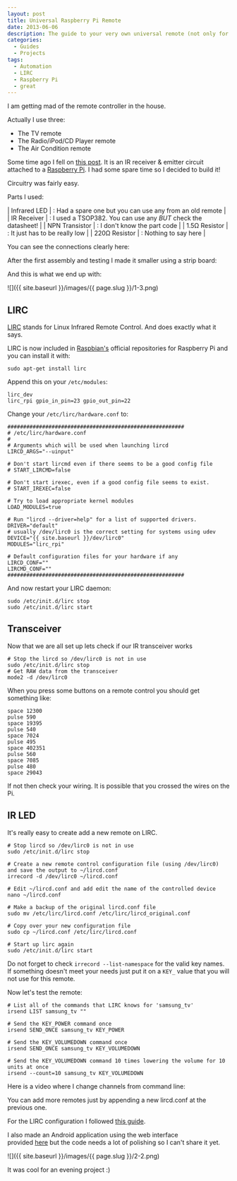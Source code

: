 ```yaml
---
layout: post
title: Universal Raspberry Pi Remote
date: 2013-06-06
description: The guide to your very own universal remote (not only for TVs).
categories:
  - Guides
  - Projects
tags:
  - Automation
  - LIRC
  - Raspberry Pi
  - great
---
```


I am getting mad of the remote controller in the house.

Actually I use three:

- The TV remote
- The Radio/iPod/CD Player remote
- The Air Condition remote

Some time ago I fell on [this post](https:///randomtutor.blogspot.gr/2013/01/web-based-ir-remote-on-raspberry-pi.html). It is an IR receiver & emitter circuit attached to a [Raspberry Pi](https:///raspberrypi.org/). I had some spare time so I decided to build it!

<!--more-->

Circuitry was fairly easy.

Parts I used:

| Infrared LED | : Had a spare one but you can use any from an old remote |
| IR Receiver | : I used a TSOP382\. You can use any *BUT* check the datasheet! |
| NPN Transistor | : I don't know the part code |
| 1.5Ω Resistor | : It just has to be really low |
| 220Ω Resistor | : Nothing to say here |

You can see the connections clearly here:

After the first assembly and testing I made it smaller using a strip board:

And this is what we end up with:

![]({{ site.baseurl }}/images/{{ page.slug }}/1-3.png)

## LIRC

[LIRC](https://www.lirc.org/) stands for Linux Infrared Remote Control. And does exactly what it says.

LIRC is now included in [Raspbian's](https://www.raspbian.org/) official repositories for Raspberry Pi and you can install it with:

```
sudo apt-get install lirc

```

Append this on your `/etc/modules`:

```
lirc_dev
lirc_rpi gpio_in_pin=23 gpio_out_pin=22
```

Change your `/etc/lirc/hardware.conf` to:

```
########################################################
# /etc/lirc/hardware.conf
#
# Arguments which will be used when launching lircd
LIRCD_ARGS="--uinput"

# Don't start lircmd even if there seems to be a good config file
# START_LIRCMD=false

# Don't start irexec, even if a good config file seems to exist.
# START_IREXEC=false

# Try to load appropriate kernel modules
LOAD_MODULES=true

# Run "lircd --driver=help" for a list of supported drivers.
DRIVER="default"
# usually /dev/lirc0 is the correct setting for systems using udev
DEVICE="{{ site.baseurl }}/dev/lirc0"
MODULES="lirc_rpi"

# Default configuration files for your hardware if any
LIRCD_CONF=""
LIRCMD_CONF=""
########################################################

```

And now restart your LIRC daemon:

```
sudo /etc/init.d/lirc stop
sudo /etc/init.d/lirc start

```

## Transceiver

Now that we are all set up lets check if our IR transceiver works

```
# Stop the lircd so /dev/lirc0 is not in use
sudo /etc/init.d/lirc stop
# Get RAW data from the transceiver
mode2 -d /dev/lirc0

```

When you press some buttons on a remote control you should get something like:

```
space 12300
pulse 590
space 19395
pulse 540
space 7024
pulse 495
space 402351
pulse 560
space 7085
pulse 480
space 29043

```

If not then check your wiring. It is possible that you crossed the wires on the Pi.

## IR LED

It's really easy to create add a new remote on LIRC.

```
# Stop lircd so /dev/lirc0 is not in use
sudo /etc/init.d/lirc stop

# Create a new remote control configuration file (using /dev/lirc0) and save the output to ~/lircd.conf
irrecord -d /dev/lirc0 ~/lircd.conf

# Edit ~/lircd.conf and add edit the name of the controlled device
nano ~/lircd.conf

# Make a backup of the original lircd.conf file
sudo mv /etc/lirc/lircd.conf /etc/lirc/lircd_original.conf

# Copy over your new configuration file
sudo cp ~/lircd.conf /etc/lirc/lircd.conf

# Start up lirc again
sudo /etc/init.d/lirc start

```

Do not forget to check `irrecord --list-namespace` for the valid key names. If something doesn't meet your needs just put it on a `KEY_` value that you will not use for this remote.

Now let's test the remote:

```
# List all of the commands that LIRC knows for 'samsung_tv'
irsend LIST samsung_tv ""

# Send the KEY_POWER command once
irsend SEND_ONCE samsung_tv KEY_POWER

# Send the KEY_VOLUMEDOWN command once
irsend SEND_ONCE samsung_tv KEY_VOLUMEDOWN

# Send the KEY_VOLUMEDOWN command 10 times lowering the volume for 10 units at once
irsend --count=10 samsung_tv KEY_VOLUMEDOWN

```

Here is a video where I change channels from command line:

You can add more remotes just by appending a new lircd.conf at the previous one.

For the LIRC configuration I followed [this guide](https:///alexba.in/blog/2013/01/06/setting-up-lirc-on-the-raspberrypi/).

I also made an Android application using the web interface provided [here](https://github.com/slimjim777/web-irsend) but the code needs a lot of polishing so I can't share it yet.

![]({{ site.baseurl }}/images/{{ page.slug }}/2-2.png)

It was cool for an evening project :)
